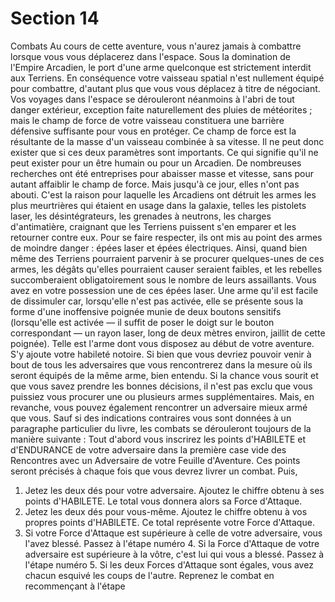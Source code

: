 # Section 14

Combats
Au cours de cette aventure, vous n'aurez jamais à combattre lorsque vous vous déplacerez dans l'espace. Sous la domination de l'Empire Arcadien, le port d'une arme quelconque est strictement interdit aux Terriens. En conséquence votre vaisseau spatial n'est nullement équipé pour combattre, d'autant plus que vous vous déplacez à titre de négociant. Vos voyages dans l'espace se dérouleront néanmoins à l'abri de tout danger extérieur, exception faite naturellement des pluies de météorites ; mais le champ de force de votre vaisseau constituera une barrière défensive suffisante pour vous en protéger. Ce champ de force est la résultante de la masse d'un vaisseau combinée à sa vitesse. Il ne peut donc exister que si ces deux paramètres sont importants. Ce qui signifie qu'il ne peut exister pour un être humain ou pour un Arcadien. De nombreuses recherches ont été entreprises pour abaisser masse et vitesse, sans pour autant affaiblir le champ de force. Mais jusqu'à ce jour, elles n'ont pas abouti. C'est la raison pour laquelle les Arcadiens ont détruit les armes les plus meurtrières qui étaient en usage dans la galaxie, telles les pistolets laser, les désintégrateurs, les grenades à neutrons, les charges d'antimatière, craignant que les Terriens puissent s'en emparer et les retourner contre eux. Pour se faire respecter, ils ont mis au point des armes de moindre danger : épées laser et épées électriques. Ainsi, quand bien même des Terriens pourraient parvenir à se procurer quelques-unes de ces
armes, les dégâts qu'elles pourraient causer seraient faibles, et les rebelles succomberaient obligatoirement sous le nombre de leurs assaillants.
Vous avez en votre possession une de ces épées laser. Une arme qu'il est facile de dissimuler car, lorsqu'elle n'est pas activée, elle se présente sous la forme d'une inoffensive poignée munie de deux boutons sensitifs (lorsqu'elle est activée — il suffit de poser le doigt sur le bouton correspondant — un rayon laser, long de deux mètres environ, jaillit de cette poignée). Telle est l'arme dont vous disposez au début de votre aventure. S'y ajoute votre habileté notoire. Si bien que vous devriez pouvoir venir à bout de tous les adversaires que vous rencontrerez dans la mesure où ils seront équipés de la même arme, bien entendu. Si la chance vous sourit et que vous savez prendre les bonnes décisions, il n'est pas exclu que vous puissiez vous procurer une ou plusieurs armes supplémentaires. Mais, en revanche, vous pouvez également rencontrer un adversaire mieux armé que vous.
Sauf si des indications contraires vous sont données à un paragraphe particulier du livre, les combats se dérouleront toujours de la manière suivante : Tout d'abord vous inscrirez les points d'HABlLETE et d'ENDURANCE de votre adversaire dans la première case vide des Rencontres avec un Adversaire de votre Feuille d'Aventure. Ces points seront précisés à chaque fois que vous devrez livrer un combat. Puis,
1. Jetez les deux dés pour votre adversaire. Ajoutez le chiffre obtenu à ses points d'HABlLETE. Le total vous donnera alors sa Force d'Attaque.
2. Jetez les deux dés pour vous-même. Ajoutez le chiffre obtenu à vos propres points d'HABlLETE. Ce total représente votre Force d'Attaque.
3. Si votre Force d'Attaque est supérieure à celle de votre adversaire, vous l'avez blessé. Passez à l'étape numéro 4. Si la Force d'Attaque de votre adversaire est supérieure à la vôtre, c'est lui qui vous a blessé. Passez à l'étape numéro 5. Si les deux Forces d'Attaque sont égales, vous avez chacun esquivé les
coups de l'autre. Reprenez le combat en recommençant à l'étape